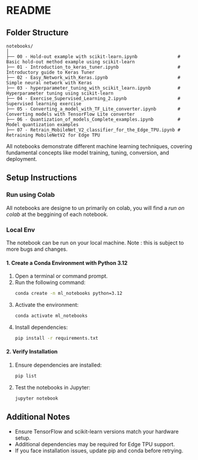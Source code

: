 # README

## Folder Structure

```
notebooks/
│
├── 00 - Hold-out example with scikit-learn.ipynb               # Basic hold-out method example using scikit-learn
├── 01 - Introduction_to_keras_tuner.ipynb                      # Introductory guide to Keras Tuner
├── 02 - Easy_Network_with_Keras.ipynb                          # Simple neural network with Keras
├── 03 - hyperparameter_tuning_with_scikit_learn.ipynb          # Hyperparameter tuning using scikit-learn
├── 04 - Exercise_Supervised_Learning_2.ipynb                   # Supervised learning exercise
├── 05 - Converting_a_model_with_TF_Lite_converter.ipynb        # Converting models with TensorFlow Lite converter
├── 06 - Quantization_of_models_Complete_examples.ipynb         # Model quantization examples
├── 07 - Retrain_MobileNet_V2_classifier_for_the_Edge_TPU.ipynb # Retraining MobileNetV2 for Edge TPU
```

All notebooks demonstrate different machine learning techniques, covering fundamental concepts like model training, tuning, conversion, and deployment.

## Setup Instructions

### Run using Colab
All notebooks are designe to un primarily on colab, you will find a *run on colab* at the beggining of each notebook.  

### Local Env
The notebook can be run on your local machine. Note : this is subject to more bugs and changes.  

#### 1. Create a Conda Environment with Python 3.12

1. Open a terminal or command prompt.
2. Run the following command:
   ```bash
   conda create -n ml_notebooks python=3.12
   ```
3. Activate the environment:
   ```bash
   conda activate ml_notebooks
   ```
4. Install dependencies:
   ```bash
   pip install -r requirements.txt
   ```

#### 2. Verify Installation

1. Ensure dependencies are installed:
   ```bash
   pip list
   ```
2. Test the notebooks in Jupyter:
   ```bash
   jupyter notebook
   ```

## Additional Notes
- Ensure TensorFlow and scikit-learn versions match your hardware setup.
- Additional dependencies may be required for Edge TPU support.
- If you face installation issues, update pip and conda before retrying.

